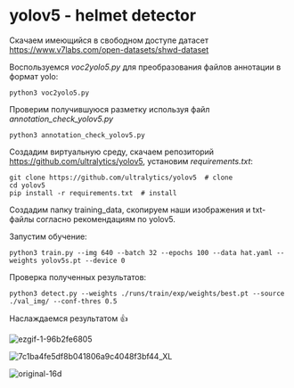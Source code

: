 # yolov5 - helmet detector


Скачаем имеющийся в свободном доступе датасет https://www.v7labs.com/open-datasets/shwd-dataset  
  
Воспользуемся *voc2yolo5.py* для преобразования файлов аннотации в формат yolo:  
```
python3 voc2yolo5.py
```

Проверим получившуюся разметку используя файл *annotation_check_yolov5.py* 
```
python3 annotation_check_yolov5.py
```
Создадим виртуальную среду, скачаем репозиторий https://github.com/ultralytics/yolov5, установим *requirements.txt*:  
```
git clone https://github.com/ultralytics/yolov5  # clone
cd yolov5
pip install -r requirements.txt  # install
```

Создадим папку training_data, скопируем наши изображения и txt-файлы согласно рекомендациям по yolov5.  

Запустим обучение:
```
python3 train.py --img 640 --batch 32 --epochs 100 --data hat.yaml --weights yolov5s.pt --device 0
```
Проверка полученных результатов:  

```
python3 detect.py --weights ./runs/train/exp/weights/best.pt --source ./val_img/ --conf-thres 0.5
```

 
Наслаждаемся результатом :+1:  


![ezgif-1-96b2fe6805](https://user-images.githubusercontent.com/56885818/204822080-33217f48-c67e-48a4-b99d-c1959e453707.gif)  

![7c1ba4fe5df8b041806a9c4048f3bf44_XL](https://user-images.githubusercontent.com/56885818/204825375-7c40a83c-f449-4348-a1ba-7dd043024518.jpg)  

![original-16d](https://user-images.githubusercontent.com/56885818/204825013-4ee33185-a760-4610-9036-c569a61b72b4.jpg)  




